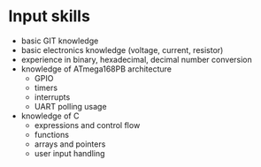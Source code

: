 # Input skills
- basic GIT knowledge
- basic electronics knowledge (voltage, current, resistor)
- experience in binary, hexadecimal, decimal number conversion
- knowledge of ATmega168PB architecture
    - GPIO
    - timers
    - interrupts
    - UART polling usage
- knowledge of C
    - expressions and control flow
    - functions
    - arrays and pointers
    - user input handling

